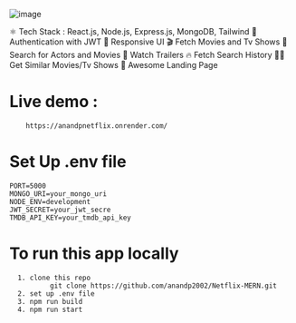 ![image](https://github.com/user-attachments/assets/50ba6881-7168-42e2-b7f2-bcec49a4f1ba)

⚛️ Tech Stack : React.js, Node.js, Express.js, MongoDB, Tailwind
🔐 Authentication with JWT
📱 Responsive UI
🎬 Fetch Movies and Tv Shows
🔎 Search for Actors and Movies
🎥 Watch Trailers
🔥 Fetch Search History
🐱‍👤 Get Similar Movies/Tv Shows
💙 Awesome Landing Page

# Live demo : 
        https://anandpnetflix.onrender.com/

# Set Up .env file
    PORT=5000
    MONGO_URI=your_mongo_uri
    NODE_ENV=development
    JWT_SECRET=your_jwt_secre
    TMDB_API_KEY=your_tmdb_api_key

# To run this app locally
      1. clone this repo 
              git clone https://github.com/anandp2002/Netflix-MERN.git
      2. set up .env file
      3. npm run build
      4. npm run start
